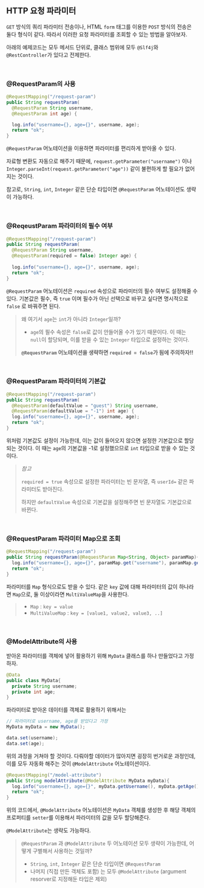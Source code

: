 ## HTTP 요청 파라미터

`GET` 방식의 쿼리 파라미터 전송이나, HTML `form` 태그를 이용한 `POST` 방식의 전송은 둘다 형식이 같다. 따라서 이러한 요청 파라미터를 조회할 수 있는 방법을 알아보자.

아래의 예제코드는 모두 메서드 단위로, 클래스 범위에 모두 `@Slf4j`와 `@RestController`가 있다고 전제한다.

<br>

### @RequestParam의 사용

````java
@RequestMapping("/request-param")
public String requestParam(
  @RequestParam String username,
  @RequestParam int age) {

  log.info("username={}, age={}", username, age);
  return "ok";
}
````

`@RequestParam` 어노테이션을 이용하면 파라미터를 편리하게 받아올 수 있다.

자료형 변환도 자동으로 해주기 때문에, `request.getParameter("username")` 이나 `Integer.parseInt(request.getParameter("age"))` 같이 불편하게 할 필요가 없어지는 것이다.

참고로, `String`, `int`, `Integer` 같은 단순 타입이면 `@RequestParam` 어노테이션도 생략이 가능하다.

<br>

### @ReqeustParam 파라미터의 필수 여부

````java
@RequestMapping("/request-param")
public String requestParam(
  @RequestParam String username,
  @RequestParam(required = false) Integer age) {
  
  log.info("username={}, age={}", username, age);
  return "ok";
}
````

`@RequestParam` 어노테이션은 `required` 속성으로 파라미터의 필수 여부도 설정해줄 수 있다. 기본값은 필수, 즉 `true` 이며 필수가 아닌 선택으로 바꾸고 싶다면 명시적으로 `false` 로 바꿔주면 된다.

> 왜 여기서 `age`는 `int`가 아니라 `Integer`일까?
>
> - `age`의 필수 속성은 `false`로 값이 안들어올 수가 있기 때문이다. 이 때는 `null`이 할당되며, 이를 받을 수 있는 `Integer` 타입으로 설정하는 것이다.
>
> **`@RequestParam` 어노테이션을 생략하면 `required = false`가 됨에 주의하자!!**

<br>

### @RequestParam 파라미터의 기본값

````java
@RequestMapping("/request-param")
public String requestParam(
  @RequestParam(defaultValue = "guest") String username,
  @RequestParam(defaultValue = "-1") int age) {
  log.info("username={}, age={}", username, age);
  return "ok";
}
````

위처럼 기본값도 설정이 가능한데, 이는 값이 들어오지 않으면 설정한 기본값으로 할당되는 것이다. 이 때는 `age`의 기본값을 -1로 설정했으므로 `int` 타입으로 받을 수 있는 것이다.

> *참고*
>
> `required = true` 속성으로 설정한 파라미터는 빈 문자열, 즉 `userId=` 같은 파라미터도 받아진다.
>
> 하지만 `defaultValue` 속성으로 기본값을 설정해주면 빈 문자열도 기본값으로 바뀐다.

<br>

### @RequestParam 파라미터 Map으로 조회

````java
@RequestMapping("/request-param")
public String requestParam(@RequestParam Map<String, Object> paramMap){
  log.info("username={}, age={}", paramMap.get("username"), paramMap.get("age"));
  return "ok";
}
````

파라미터를 `Map` 형식으로도 받을 수 있다. 같은 `key` 값에 대해 파라미터의 값이 하나라면 `Map`으로, 둘 이상이라면 `MultiValueMap`을 사용한다.

> - `Map` : `key = value`
> - `MultiValueMap` : `key = [value1, value2, value3, ..]`

<br>

### @ModelAttribute의 사용

받아온 파라미터를 객체에 넣어 활용하기 위해 `MyData` 클래스를 하나 만들었다고 가정하자.

````java
@Data
public class MyData{
  private String username;
  private int age;
}
````

파라미터로 받아온 데이터를 객체로 활용하기 위해서는

````java
// 파라미터로 username, age를 받았다고 가정
MyData myData = new MyData();

data.set(username);
data.set(age);
````

위의 과정을 거쳐야 할 것이다. 다뤄야할 데이터가 많아지면 굉장히 번거로운 과정인데, 이를 모두 자동화 해주는 것이 `@ModelAttribute` 어노테이션이다.

````java
@RequestMapping("/model-attribute")
public String modelAttribute(@ModelAttribute MyData myData){
  log.info("username={}, age={}", myData.getUsername(), myData.getAge());
  return "ok";
}
````

위의 코드에서, `@ModelAttribute` 어노테이션은 `MyData` 객체를 생성한 후 해당 객체의 프로퍼티를 `setter`를 이용해서 파라미터의 값을 모두 할당해준다.

`@ModelAttribute`는 생략도 가능하다.

> `@RequestParam` 과 `@ModelAttribute` 두 어노테이션 모두 생략이 가능한데, 어떻게 구별해서 사용하는 것일까?
>
> - `String`, `int`, `Integer` 같은 단순 타입이면 `@RequestParam`
> - 나머지 (직접 만든 객체도 포함) 는 모두 `@ModelAttribute` (argument resorver로 지정해둔 타입은 제외)